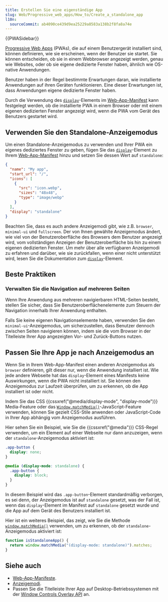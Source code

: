 ```yaml
---
title: Erstellen Sie eine eigenständige App
slug: Web/Progressive_web_apps/How_to/Create_a_standalone_app
l10n:
  sourceCommit: ab4090ce439d9ea25229a8583a138b2f8fa8a74e
---
```


{{PWASidebar}}

[Progressive Web Apps](/de/docs/Web/Progressive_web_apps) (PWAs), die auf einem Benutzergerät installiert sind, können definieren, wie sie erscheinen, wenn der Benutzer sie startet. Sie können entscheiden, ob sie in einem Webbrowser angezeigt werden, genau wie Websites, oder ob sie eigene dedizierte Fenster haben, ähnlich wie OS-native Anwendungen.

Benutzer haben in der Regel bestimmte Erwartungen daran, wie installierte Anwendungen auf ihren Geräten funktionieren. Eine dieser Erwartungen ist, dass Anwendungen eigene dedizierte Fenster haben.

Durch die Verwendung des [`display`](/de/docs/Web/Manifest/Reference/display)-Elements im [Web-App-Manifest](/de/docs/Web/Manifest) kann festgelegt werden, ob die installierte PWA in einem Browser oder mit einem eigenen dedizierten Fenster angezeigt wird, wenn die PWA vom Gerät des Benutzers gestartet wird.

## Verwenden Sie den Standalone-Anzeigemodus

Um einen Standalone-Anzeigemodus zu verwenden und Ihrer PWA ein eigenes dediziertes Fenster zu geben, fügen Sie das [`display`](/de/docs/Web/Manifest/Reference/display)-Element zu Ihrem [Web-App-Manifest](/de/docs/Web/Manifest) hinzu und setzen Sie dessen Wert auf `standalone`:

```json
{
  "name": "My app",
  "start_url": "/",
  "icons": [
    {
      "src": "icon.webp",
      "sizes": "48x48",
      "type": "image/webp"
    }
  ],
  "display": "standalone"
}
```

Beachten Sie, dass es auch andere Anzeigemodi gibt, wie z.B. `browser`, `minimal-ui` und `fullscreen`. Der von Ihnen gewählte Anzeigemodus ändert, wie viel von der Benutzeroberfläche des Browsers dem Benutzer angezeigt wird, vom vollständigen Anzeigen der Benutzeroberfläche bis hin zu einem eigenen dedizierten Fenster. Um mehr über alle verfügbaren Anzeigemodi zu erfahren und darüber, wie sie zurückfallen, wenn einer nicht unterstützt wird, lesen Sie die Dokumentation zum [`display`](/de/docs/Web/Manifest/Reference/display)-Element.

## Beste Praktiken

### Verwalten Sie die Navigation auf mehreren Seiten

Wenn Ihre Anwendung aus mehreren navigierbaren HTML-Seiten besteht, stellen Sie sicher, dass Sie Benutzeroberflächenelemente zum Steuern der Navigation innerhalb Ihrer Anwendung enthalten.

Falls Sie keine eigenen Navigationselemente haben, verwenden Sie den `minimal-ui`-Anzeigemodus, um sicherzustellen, dass Benutzer dennoch zwischen Seiten navigieren können, indem sie die vom Browser in der Titelleiste Ihrer App angezeigten Vor- und Zurück-Buttons nutzen.

## Passen Sie Ihre App je nach Anzeigemodus an

Wenn Sie in Ihrem Web-App-Manifest einen anderen Anzeigemodus als `browser` definieren, gilt dieser nur, wenn die Anwendung installiert ist. Wie jede andere Webseite hat das `display`-Element eines Manifests keine Auswirkungen, wenn die PWA nicht installiert ist. Sie können den Anzeigemodus zur Laufzeit überprüfen, um zu erkennen, ob die App installiert ist oder nicht.

Indem Sie das CSS {{cssxref("@media/display-mode", "display-mode")}} Media-Feature oder das [`Window.matchMedia()`](/de/docs/Web/API/Window/matchMedia)-JavaScript-Feature verwenden, können Sie gezielt CSS-Stile anwenden oder JavaScript-Code in Ihrer App abhängig vom Anzeigemodus ausführen.

Hier sehen Sie ein Beispiel, wie Sie die {{cssxref("@media")}} CSS-Regel verwenden, um ein Element auf einer Webseite nur dann anzuzeigen, wenn der `standalone`-Anzeigemodus aktiviert ist:

```css
.app-button {
  display: none;
}

@media (display-mode: standalone) {
  .app-button {
    display: block;
  }
}
```

In diesem Beispiel wird das `.app-button`-Element standardmäßig verborgen, es sei denn, der Anzeigemodus ist auf `standalone` gesetzt, was der Fall ist, wenn das `display`-Element im Manifest auf `standalone` gesetzt wurde und die App auf dem Gerät des Benutzers installiert ist.

Hier ist ein weiteres Beispiel, das zeigt, wie Sie die Methode [`window.matchMedia()`](/de/docs/Web/API/Window/matchMedia) verwenden, um zu erkennen, ob der `standalone`-Anzeigemodus aktiviert ist:

```js
function isStandaloneApp() {
  return window.matchMedia("(display-mode: standalone)").matches;
}
```

## Siehe auch

- [Web-App-Manifeste](/de/docs/Web/Manifest).
- [Anzeigemodi](https://web.dev/learn/pwa/app-design/#display_modes).
- Passen Sie die Titelleiste Ihrer App auf Desktop-Betriebssystemen mit der [Window Controls Overlay API](/de/docs/Web/API/Window_Controls_Overlay_API) an.
